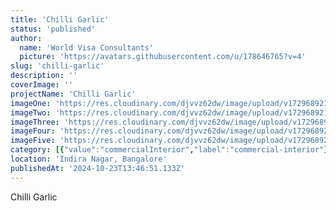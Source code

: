 ```yaml
---
title: 'Chilli Garlic'
status: 'published'
author:
  name: 'World Visa Consultants'
  picture: 'https://avatars.githubusercontent.com/u/178646765?v=4'
slug: 'chilli-garlic'
description: ''
coverImage: ''
projectName: 'Chilli Garlic'
imageOne: 'https://res.cloudinary.com/djvvz62dw/image/upload/v1729689216/greywall/projects/Chilli%20garlic/img3_wstx1g.webp'
imageTwo: 'https://res.cloudinary.com/djvvz62dw/image/upload/v1729689218/greywall/projects/Chilli%20garlic/image5_xwanse.webp'
imageThree: 'https://res.cloudinary.com/djvvz62dw/image/upload/v1729689218/greywall/projects/Chilli%20garlic/image4_bt3yhu.webp'
imageFour: 'https://res.cloudinary.com/djvvz62dw/image/upload/v1729689216/greywall/projects/Chilli%20garlic/img2_dxlvzf.webp'
imageFive: 'https://res.cloudinary.com/djvvz62dw/image/upload/v1729689216/greywall/projects/Chilli%20garlic/img1_ykhzsu.webp'
category: [{"value":"commercialInterior","label":"commercial-interior"}]
location: 'Indira Nagar, Bangalore'
publishedAt: '2024-10-23T13:46:51.133Z'
---
```


Chilli Garlic